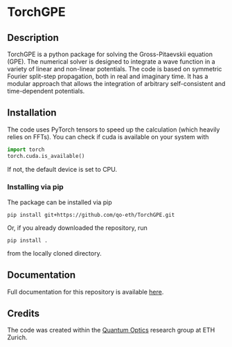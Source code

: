 # TorchGPE

## Description

TorchGPE is a python package for solving the Gross-Pitaevskii equation (GPE). 
The numerical solver is designed to integrate a wave function in a variety of linear and non-linear potentials. 
The code is based on symmetric Fourier split-step propagation, both in real and imaginary time.
It has a modular approach that allows the integration of arbitrary self-consistent and time-dependent potentials.

## Installation

The code uses PyTorch tensors to speed up the calculation (which heavily relies on FFTs). You can check if cuda is available on your system with

```python
import torch
torch.cuda.is_available()
```
If not, the default device is set to CPU. 

### Installing via pip

The package can be installed via pip 

```shell
pip install git+https://github.com/qo-eth/TorchGPE.git
```

Or, if you already downloaded the repository, run 
```shell
pip install .
```
from the locally cloned directory.

## Documentation

Full documentation for this repository is available [here](https://qo-eth.github.io/TorchGPE/).

## Credits

The code was created within the [Quantum Optics](https://www.quantumoptics.ethz.ch/) research group at ETH Zurich.

